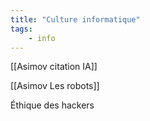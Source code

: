 ```yaml
---
title: "Culture informatique"
tags:
    - info
---
```


[[Asimov citation IA]]

[[Asimov Les robots]]

Éthique des hackers

